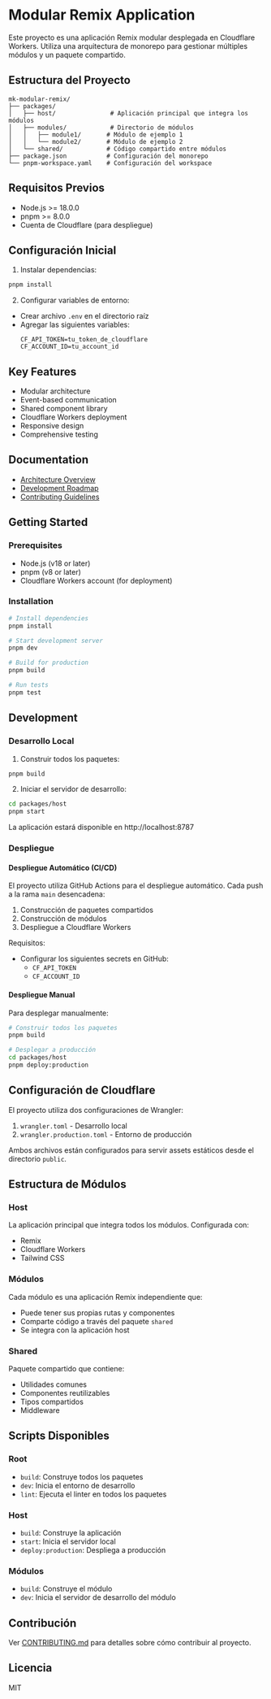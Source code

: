 # Modular Remix Application

Este proyecto es una aplicación Remix modular desplegada en Cloudflare Workers. Utiliza una arquitectura de monorepo para gestionar múltiples módulos y un paquete compartido.

## Estructura del Proyecto

```
mk-modular-remix/
├── packages/
│   ├── host/               # Aplicación principal que integra los módulos
│   ├── modules/            # Directorio de módulos
│   │   ├── module1/       # Módulo de ejemplo 1
│   │   └── module2/       # Módulo de ejemplo 2
│   └── shared/            # Código compartido entre módulos
├── package.json           # Configuración del monorepo
└── pnpm-workspace.yaml    # Configuración del workspace
```

## Requisitos Previos

- Node.js >= 18.0.0
- pnpm >= 8.0.0
- Cuenta de Cloudflare (para despliegue)

## Configuración Inicial

1. Instalar dependencias:
```bash
pnpm install
```

2. Configurar variables de entorno:
- Crear archivo `.env` en el directorio raíz
- Agregar las siguientes variables:
  ```
  CF_API_TOKEN=tu_token_de_cloudflare
  CF_ACCOUNT_ID=tu_account_id
  ```

## Key Features
- Modular architecture
- Event-based communication
- Shared component library
- Cloudflare Workers deployment
- Responsive design
- Comprehensive testing

## Documentation
- [Architecture Overview](./ARCHITECTURE.md)
- [Development Roadmap](./ROADMAP.md)
- [Contributing Guidelines](./CONTRIBUTING.md)

## Getting Started

### Prerequisites
- Node.js (v18 or later)
- pnpm (v8 or later)
- Cloudflare Workers account (for deployment)

### Installation
```bash
# Install dependencies
pnpm install

# Start development server
pnpm dev

# Build for production
pnpm build

# Run tests
pnpm test
```

## Development

### Desarrollo Local

1. Construir todos los paquetes:
```bash
pnpm build
```

2. Iniciar el servidor de desarrollo:
```bash
cd packages/host
pnpm start
```

La aplicación estará disponible en http://localhost:8787

### Despliegue

#### Despliegue Automático (CI/CD)

El proyecto utiliza GitHub Actions para el despliegue automático. Cada push a la rama `main` desencadena:

1. Construcción de paquetes compartidos
2. Construcción de módulos
3. Despliegue a Cloudflare Workers

Requisitos:
- Configurar los siguientes secrets en GitHub:
  - `CF_API_TOKEN`
  - `CF_ACCOUNT_ID`

#### Despliegue Manual

Para desplegar manualmente:

```bash
# Construir todos los paquetes
pnpm build

# Desplegar a producción
cd packages/host
pnpm deploy:production
```

## Configuración de Cloudflare

El proyecto utiliza dos configuraciones de Wrangler:

1. `wrangler.toml` - Desarrollo local
2. `wrangler.production.toml` - Entorno de producción

Ambos archivos están configurados para servir assets estáticos desde el directorio `public`.

## Estructura de Módulos

### Host

La aplicación principal que integra todos los módulos. Configurada con:
- Remix
- Cloudflare Workers
- Tailwind CSS

### Módulos

Cada módulo es una aplicación Remix independiente que:
- Puede tener sus propias rutas y componentes
- Comparte código a través del paquete `shared`
- Se integra con la aplicación host

### Shared

Paquete compartido que contiene:
- Utilidades comunes
- Componentes reutilizables
- Tipos compartidos
- Middleware

## Scripts Disponibles

### Root
- `build`: Construye todos los paquetes
- `dev`: Inicia el entorno de desarrollo
- `lint`: Ejecuta el linter en todos los paquetes

### Host
- `build`: Construye la aplicación
- `start`: Inicia el servidor local
- `deploy:production`: Despliega a producción

### Módulos
- `build`: Construye el módulo
- `dev`: Inicia el servidor de desarrollo del módulo

## Contribución

Ver [CONTRIBUTING.md](CONTRIBUTING.md) para detalles sobre cómo contribuir al proyecto.

## Licencia

MIT
